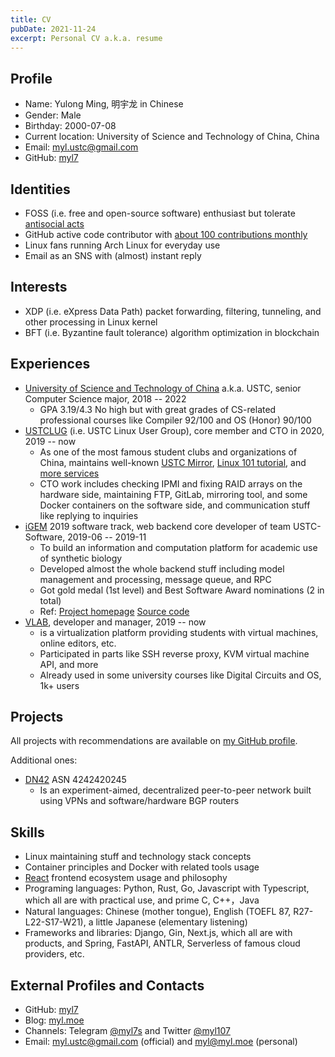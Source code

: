 ```yaml
---
title: CV
pubDate: 2021-11-24
excerpt: Personal CV a.k.a. resume
---
```


## Profile

- Name: Yulong Ming, 明宇龙 in Chinese
- Gender: Male
- Birthday: 2000-07-08
- Current location: University of Science and Technology of China, China
- Email: [myl.ustc@gmail.com](mailto:myl.ustc@gmail.com)
- GitHub: [myl7](https://github.com/myl7)

## Identities

- FOSS (i.e. free and open-source software) enthusiast but tolerate [antisocial acts][nonfree-antisocial]
- GitHub active code contributor with [about 100 contributions monthly](https://github.com/myl7)
- Linux fans running Arch Linux for everyday use
- Email as an SNS with (almost) instant reply <span hidden>(thanks to [Checker Plus for Gmail™](https://jasonsavard.com/en/Checker-Plus-for-Gmail))</span>

## Interests

- XDP (i.e. eXpress Data Path) packet forwarding, filtering, tunneling, and other processing in Linux kernel
- BFT (i.e. Byzantine fault tolerance) algorithm optimization in blockchain

## Experiences

- [University of Science and Technology of China](https://ustc.edu.cn) a.k.a. USTC, senior Computer Science major, 2018 -- 2022
  - GPA 3.19/4.3 No high but with great grades of CS-related professional courses like Compiler 92/100 and OS (Honor) 90/100
- [USTCLUG](https://lug.ustc.edu.cn) (i.e. USTC Linux User Group), core member and CTO in 2020, 2019 -- now
  - As one of the most famous student clubs and organizations of China, maintains well-known [USTC Mirror](https://mirrors.ustc.edu.cn), [Linux 101 tutorial](https://101.lug.ustc.edu.cn), and [more services](https://lug.ustc.edu.cn/wiki/lug/services)
  - CTO work includes checking IPMI and fixing RAID arrays on the hardware side, maintaining FTP, GitLab, mirroring tool, and some Docker containers on the software side, and communication stuff like replying to inquiries
- [iGEM](https://igem.org/Main_Page) 2019 software track, web backend core developer of team USTC-Software, 2019-06 -- 2019-11
  - To build an information and computation platform for academic use of synthetic biology
  - Developed almost the whole backend stuff including model management and processing, message queue, and RPC
  - Got gold medal (1st level) and Best Software Award nominations (2 in total)
  - Ref: [Project homepage](https://2019.igem.org/Team:USTC-Software) [Source code](https://github.com/igemsoftware2019/Team_USTC_Software)
- [VLAB](https://vlab.ustc.edu.cn), developer and manager, 2019 -- now
  - is a virtualization platform providing students with virtual machines, online editors, etc.
  - Participated in parts like SSH reverse proxy, KVM virtual machine API, and more
  - Already used in some university courses like Digital Circuits and OS, 1k+ users

## Projects

All projects with recommendations are available on [my GitHub profile](https://github.com/myl7).

Additional ones:

- [DN42](https://dn42.dev/Home) ASN 4242420245
  - Is an experiment-aimed, decentralized peer-to-peer network built using VPNs and software/hardware BGP routers

## Skills

- Linux maintaining stuff and technology stack concepts
- Container principles and Docker with related tools usage
- [React](https://reactjs.org) frontend ecosystem usage and philosophy
- Programing languages: Python, Rust, Go, Javascript with Typescript, which all are with practical use, and prime C, C++，Java
- Natural languages: Chinese (mother tongue), English (TOEFL 87, R27-L22-S17-W21), a little Japanese (elementary listening)
- Frameworks and libraries: Django, Gin, Next.js, which all are with products, and Spring, FastAPI, ANTLR, Serverless of famous cloud providers, etc.

## External Profiles and Contacts

- GitHub: [myl7](https://github.com/myl7)
- Blog: [myl.moe](https://myl.moe)
- Channels: Telegram [@myl7s](https://t.me/myl107) and Twitter [@myl107](https://twitter.com/myl107) <span hidden>(forwarded from Telegram via [tgchan2tw](https://github.com/myl7/tgchan2tw))</span>
- Email: [myl.ustc@gmail.com](mailto:myl.ustc@gmail.com) (official) and [myl@myl.moe](mailto:myl@myl.moe) (personal)

[nonfree-antisocial]: https://www.fsf.org/news/lifes-better-together-when-you-avoid-windows-11/#:~:text=Developing%20nonfree%20software%20is%20an%20inherently%20antisocial%20act "\"Developing nonfree software is an inherently antisocial act\" by FSF"
